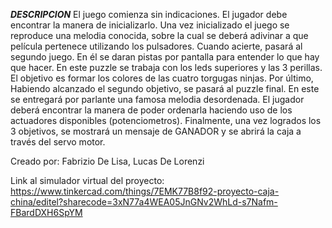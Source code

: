***DESCRIPCION***
El juego comienza sin indicaciones. El jugador debe encontrar la manera
de inicializarlo.
Una vez inicializado el juego se reproduce una melodia conocida,
sobre la cual se deberá adivinar a que película pertenece utilizando los pulsadores.
Cuando acierte, pasará al segundo juego. En él se daran pistas por
pantalla para entender lo que hay que hacer. En este puzzle se trabaja con los leds
superiores y las 3 perillas. El objetivo es formar los colores de las cuatro torgugas ninjas.
Por último, Habiendo alcanzado el segundo objetivo, se pasará al puzzle final. En este
se entregará por parlante una famosa melodia desordenada. El jugador deberá encontrar
la manera de poder ordenarla haciendo uso de los actuadores disponibles (potenciometros).
Finalmente, una vez logrados los 3 objetivos, se mostrará un mensaje de GANADOR y se
abrirá la caja a través del servo motor.

Creado por:
Fabrizio De Lisa, 
Lucas De Lorenzi

Link al simulador virtual del proyecto: 
https://www.tinkercad.com/things/7EMK77B8f92-proyecto-caja-china/editel?sharecode=3xN77a4WEA05JnGNv2WhLd-s7Nafm-FBardDXH6SpYM
